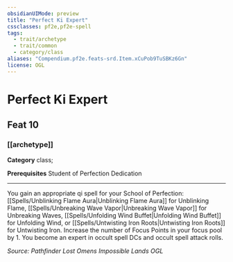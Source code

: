 ```yaml
---
obsidianUIMode: preview
title: "Perfect Ki Expert"
cssclasses: pf2e,pf2e-spell
tags:
  - trait/archetype
  - trait/common
  - category/class
aliases: "Compendium.pf2e.feats-srd.Item.xCuPob9TuSBKz6Gn"
license: OGL
---
```

# Perfect Ki Expert
## Feat 10
### [[archetype]]

**Category** class; 



**Prerequisites** Student of Perfection Dedication
* * *
You gain an appropriate qi spell for your School of Perfection: [[Spells/Unblinking Flame Aura|Unblinking Flame Aura]] for Unblinking Flame, [[Spells/Unbreaking Wave Vapor|Unbreaking Wave Vapor]] for Unbreaking Waves, [[Spells/Unfolding Wind Buffet|Unfolding Wind Buffet]] for Unfolding Wind, or [[Spells/Untwisting Iron Roots|Untwisting Iron Roots]] for Untwisting Iron. Increase the number of Focus Points in your focus pool by 1. You become an expert in occult spell DCs and occult spell attack rolls.

*Source: Pathfinder Lost Omens Impossible Lands*
*OGL*